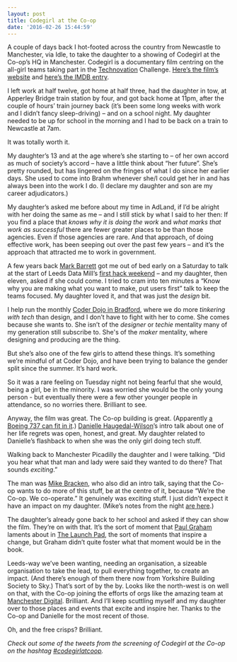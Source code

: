 ```yaml
---
layout: post
title: Codegirl at the Co-op
date: '2016-02-26 15:44:59'
---
```


A couple of days back I hot-footed across the country from Newcastle to Manchester, via Idle, to take the daughter to a showing of Codegirl at the Co-op’s HQ in Manchester. Codegirl is a documentary film centring on the all-girl teams taking part in the [Technovation](http://www.technovationchallenge.org) Challenge. [Here’s the film’s website](http://www.codegirlmovie.com) and [here’s the IMDB entry](http://www.imdb.com/title/tt5086438/).

I left work at half twelve, got home at half three, had the daughter in tow, at Apperley Bridge train station by four, and got back home at 11pm, after the couple of hours’ train journey back (it’s been some long weeks with work and I didn’t fancy sleep-driving) – and on a school night. My daughter needed to be up for school in the morning and I had to be back on a train to Newcastle at 7am.

It was totally worth it.

My daughter’s 13 and at the age where’s she starting to – of her own accord as much of society’s accord – have a little think about “her future”. She’s pretty rounded, but has lingered on the fringes of what I do since her earlier days. She used to come into Brahm whenever she/I could get her in and has always been into the work I do. (I declare my daughter and son are my career adjudicators.)

My daughter’s asked me before about my time in AdLand, if I’d be alright with her doing the same as me – and I still stick by what I said to her then: If you find a place that *knows why it is doing the work* and *what marks that work as successful* there are fewer greater places to be than those agencies. Even if those agencies are rare. And that approach, of doing effective work, has been seeping out over the past few years – and it’s the approach that attracted me to work in government.

A few years back [Mark Barrett](https://twitter.com/m_barrett) got me out of bed early on a Saturday to talk at the start of Leeds Data Mill’s [first hack weekend](http://leedsdatamill.org/community/blog/come-join-us-for-our-first-public-event/) – and my daughter, then eleven, asked if she could come. I tried to cram into ten minutes a “Know why you are making what you want to make, put users first” talk to keep the teams focused. My daughter loved it, and that was just the *design* bit.

I help run the monthly [Coder Dojo in Bradford](http://www.ticbradford.com/coderdojo), where we do more *tinkering with tech* than design, and I don’t have to fight with her to come. She comes because she wants to. She isn’t of the *designer* or *techie* mentality many of my generation still subscribe to. She's of the *maker* mentality, where designing and producing are the thing.

But she’s also one of the few girls to attend these things. It’s something we’re mindful of at Coder Dojo, and have been trying to balance the gender split since the summer. It’s hard work.

So it was a rare feeling on Tuesday night not being fearful that she would, being a girl, be in the minority. I was worried she would be the only young person - but eventually there were a few other younger people in attendance, so no worries there. Brilliant to see.

Anyway, the film was great. The Co-op building is great. (Apparently [a Boeing 737 can fit in it](http://blog.co-operative.coop/2015/07/29/7-things-you-may-find-interesting-about-one-angel-square/).) [Danielle Haugedal-Wilson](https://twitter.com/MrsDHW)’s intro talk about one of her life regrets was open, honest, and great. My daughter related to Danielle’s flashback to when she was the only girl doing tech stuff.

Walking back to Manchester Picadilly the daughter and I were talking. “Did you hear what that man and lady were said they wanted to do there? That sounds *exciting*.”

The man was [Mike Bracken](http://mikebracken.com), who also did an intro talk, saying that the Co-op wants to do more of this stuff, be at the centre of it, because “We’re the Co-op. We co-operate.” It genuinely was exciting stuff. I just didn’t expect it have an impact on my daughter. (Mike’s notes from the night [are here](http://digital.blogs.coop/2016/02/25/codegirl-at-1-angel-square/).)

The daughter’s already gone back to her school and asked if they can show the film. They’re on with that. It’s the sort of moment that [Paul Graham](https://twitter.com/paulg) laments about in [The Launch Pad](http://www.amazon.co.uk/gp/product/0670923494/ref=as_li_tl?ie=UTF8&camp=1634&creative=19450&creativeASIN=0670923494&linkCode=as2&tag=ermlikyea-21), the sort of moments that inspire a change, but Graham didn’t quite foster what that moment would be in the book.

Leeds-way we’ve been wanting, needing an organisation, a sizeable organisation to take the lead, to pull everything together, to create an impact. (And there’s enough of them there now from Yorkshire Building Society to Sky.) That’s sort of by the by. Looks like the north-west is on well on that, with the Co-op joining the efforts of orgs like the amazing team at [Manchester Digital](https://www.manchesterdigital.com). Brilliant. And I’ll keep scuttling myself and my daughter over to those places and events that excite and inspire her. Thanks to the Co-op and Danielle for the most recent of those.

Oh, and the free crisps? Brilliant.

*Check out some of the tweets from the screening of Codegirl at the Co-op on the hashtag [#codegirlatcoop](https://twitter.com/hashtag/codegirlatcoop?src=hash).*
